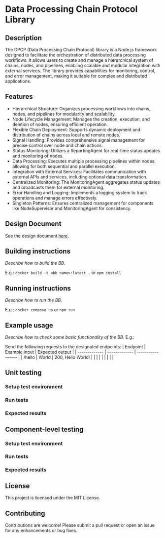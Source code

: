# Data Processing Chain Protocol Library

## Description

The DPCP (Data Processing Chain Protocol) library is a Node.js framework designed to facilitate the orchestration of distributed data processing workflows. It allows users to create and manage a hierarchical system of chains, nodes, and pipelines, enabling scalable and modular integration with external services. The library provides capabilities for monitoring, control, and error management, making it suitable for complex and distributed applications.

## Features

- Hierarchical Structure: Organizes processing workflows into chains, nodes, and pipelines for modularity and scalability.
- Node Lifecycle Management: Manages the creation, execution, and deletion of nodes, ensuring efficient operation.
- Flexible Chain Deployment: Supports dynamic deployment and distribution of chains across local and remote nodes.
- Signal Handling: Provides comprehensive signal management for precise control over node and chain actions.
- Status Monitoring: Utilizes a ReportingAgent for real-time status updates and monitoring of nodes.
- Data Processing: Executes multiple processing pipelines within nodes, allowing for both sequential and parallel execution.
- Integration with External Services: Facilitates communication with external APIs and services, including optional data transformation.
- Centralized Monitoring: The MonitoringAgent aggregates status updates and broadcasts them for external monitoring.
- Error Handling and Logging: Implements a logging system to track operations and manage errors effectively.
- Singleton Patterns: Ensures centralized management for components like NodeSupervisor and MonitoringAgent for consistency.

## Design Document
See the design document [here](docs/design-document.md).

## Building instructions
_Describe how to build the BB._

E.g.: `docker build -t <bb name>:latest .` or `npm install` 

## Running instructions
_Describe how to run the BB._

E.g.: `docker compose up` or `npm run`

## Example usage
_Describe how to check some basic functionality of the BB._
E.g.:

Send the following requests to the designated endpoints:
| Endpoint      | Example input | Expected output   |
| ------------- | ------------- | ----------------- |
| /hello        | World         | 200, Hello World! |
|               |               |                   |
|               |               |                   |

## Unit testing
### Setup test environment
### Run tests
### Expected results

## Component-level testing
### Setup test environment
### Run tests
### Expected results


## License

This project is licensed under the MIT License.

## Contributing

Contributions are welcome! Please submit a pull request or open an issue for any enhancements or bug fixes.
